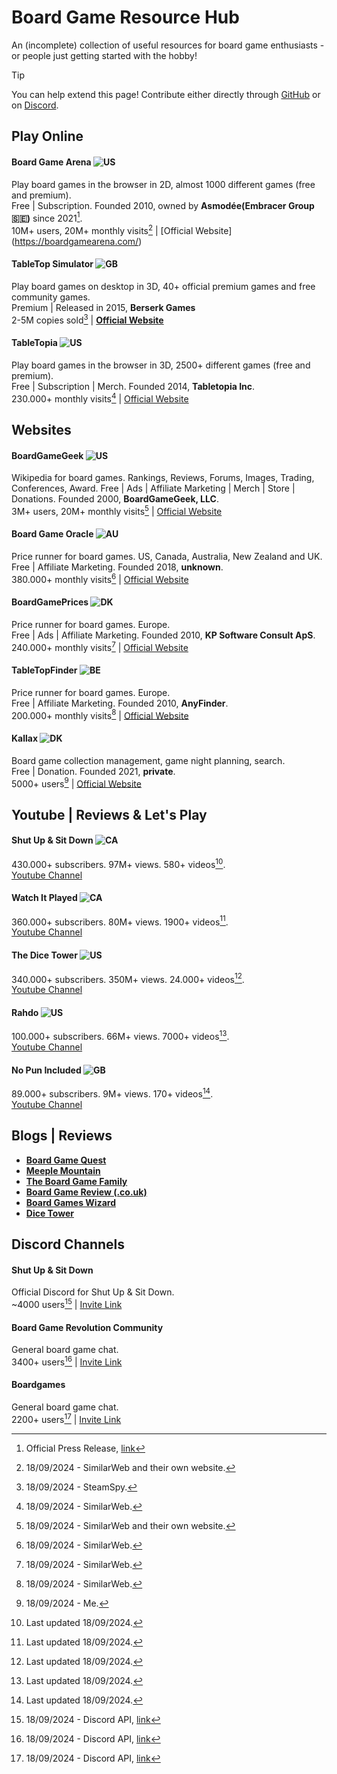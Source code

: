 # Board Game Resource Hub
An (incomplete) collection of useful resources for board game enthusiasts - or people just getting started with the hobby!  
> [!TIP]
> You can help extend this page! Contribute either directly through [GitHub](https://github.com/schmidtgit/BoardGameResources/issues/1) or on [Discord](https://discord.gg/7qaRMvzkGA).

## Play Online
#### Board Game Arena ![US](https://flagcdn.com/w20/us.png)
Play board games in the browser in 2D, almost 1000 different games (free and premium).  
Free | Subscription. Founded 2010, owned by **Asmodée(Embracer Group 🇸🇪)** since 2021[^1].   
10M+ users, 20M+ monthly visits[^2] | [Official Website]  (https://boardgamearena.com/)
[^1]: Official Press Release, [link](https://forum.boardgamearena.com/viewtopic.php?f=3&t=19638&p=79549)
[^2]: 18/09/2024 - SimilarWeb and their own website.

#### TableTop Simulator  ![GB](https://flagcdn.com/w20/gb.png)
Play board games on desktop in 3D, 40+ official premium games and free community games.  
Premium | Released in 2015, **Berserk Games**  
2-5M copies sold[^3] | **[Official Website](https://www.tabletopsimulator.com/)**  
[^3]: 18/09/2024 - SteamSpy.

#### TableTopia ![US](https://flagcdn.com/w20/us.png)
Play board games in the browser in 3D, 2500+ different games (free and premium).  
Free | Subscription | Merch. Founded 2014, **Tabletopia Inc**.  
230.000+ monthly visits[^4] | [Official Website](https://tabletopia.com/)
[^4]: 18/09/2024 - SimilarWeb.

## Websites
#### BoardGameGeek ![US](https://flagcdn.com/w20/us.png)
Wikipedia for board games. Rankings, Reviews, Forums, Images, Trading, Conferences, Award.
Free | Ads | Affiliate Marketing | Merch | Store | Donations. Founded 2000, **BoardGameGeek, LLC**.  
3M+ users, 20M+ monthly visits[^5] | [Official Website](https://boardgamegeek.com/)  
[^5]: 18/09/2024 - SimilarWeb and their own website.

#### Board Game Oracle ![AU](https://flagcdn.com/w20/au.png)
Price runner for board games. US, Canada, Australia, New Zealand and UK.  
Free | Affiliate Marketing. Founded 2018, **unknown**.  
380.000+ monthly visits[^6] | [Official Website](https://www.boardgameoracle.com/)  
[^6]: 18/09/2024 - SimilarWeb.

#### BoardGamePrices ![DK](https://flagcdn.com/w20/dk.png)
Price runner for board games. Europe.  
Free | Ads | Affiliate Marketing. Founded 2010, **KP Software Consult ApS**.  
240.000+ monthly visits[^7] | [Official Website](https://boardgameprices.co.uk)  
[^7]: 18/09/2024 - SimilarWeb.

#### TableTopFinder ![BE](https://flagcdn.com/w20/be.png)
Price runner for board games. Europe.  
Free | Affiliate Marketing. Founded 2010, **AnyFinder**.  
200.000+ monthly visits[^8] | [Official Website](https://www.tabletopfinder.eu)  
[^8]: 18/09/2024 - SimilarWeb.

#### Kallax ![DK](https://flagcdn.com/w20/dk.png)
Board game collection management, game night planning, search.  
Free | Donation. Founded 2021, **private**.  
5000+ users[^9] | [Official Website](https://kallax.io/)  
[^9]: 18/09/2024 - Me.

## Youtube | Reviews & Let's Play
#### Shut Up & Sit Down ![CA](https://flagcdn.com/w20/ca.png)
430.000+ subscribers. 97M+ views. 580+ videos[^updated].  
[Youtube Channel](https://www.youtube.com/@shutupandsitdown)  

#### Watch It Played ![CA](https://flagcdn.com/w20/ca.png)
360.000+ subscribers. 80M+ views. 1900+ videos[^updated].  
[Youtube Channel](https://www.youtube.com/@watchitplayed)  

#### The Dice Tower  ![US](https://flagcdn.com/w20/us.png)
340.000+ subscribers. 350M+ views. 24.000+ videos[^updated].  
[Youtube Channel](https://www.youtube.com/@thedicetower)  

#### Rahdo  ![US](https://flagcdn.com/w20/us.png)
100.000+ subscribers. 66M+ views. 7000+ videos[^updated].  
[Youtube Channel](https://www.youtube.com/@rahdo)  

#### No Pun Included ![GB](https://flagcdn.com/w20/gb.png)
89.000+ subscribers. 9M+ views. 170+ videos[^updated].  
[Youtube Channel](https://www.youtube.com/@nopunincluded)  

## Blogs | Reviews
- **[Board Game Quest](https://www.boardgamequest.com/)**
- **[Meeple Mountain](https://www.meeplemountain.com/)**
- **[The Board Game Family](https://www.theboardgamefamily.com/)**
- **[Board Game Review (.co.uk)](https://boardgamereview.co.uk/)**
- **[Board Games Wizard](https://www.boardgameswizard.com/)**
- **[Dice Tower](https://www.dicetower.com/)**

## Discord Channels
#### Shut Up & Sit Down
Official Discord for Shut Up & Sit Down.  
~4000 users[^10] | [Invite Link](https://discord.gg/ukjz7GajAx)  
[^10]: 18/09/2024 - Discord API, [link](https://discord.com/api/invites/ukjz7GajAx?with_counts=true)

#### Board Game Revolution Community
General board game chat.  
3400+ users[^11] | [Invite Link](https://discord.gg/U8ugfh2KUy)  
[^11]: 18/09/2024 - Discord API, [link](https://discord.com/api/invites/U8ugfh2KUy?with_counts=true)

#### Boardgames
General board game chat.  
2200+ users[^12] | [Invite Link](https://discord.gg/VwxeWftE)  
[^12]: 18/09/2024 - Discord API, [link](https://discord.com/api/invites/VwxeWftE?with_counts=true)

[^updated]: Last updated 18/09/2024.

